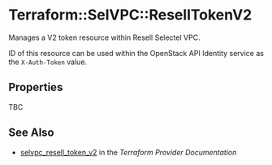 # Terraform::SelVPC::ResellTokenV2

Manages a V2 token resource within Resell Selectel VPC.

ID of this resource can be used within the OpenStack API Identity service as
the `X-Auth-Token` value.

## Properties

TBC

## See Also

* [selvpc_resell_token_v2](https://www.terraform.io/docs/providers/selvpc/r/resell_token_v2.html) in the _Terraform Provider Documentation_